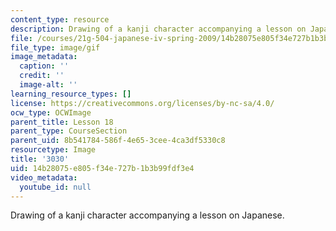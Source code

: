 ```yaml
---
content_type: resource
description: Drawing of a kanji character accompanying a lesson on Japanese.
file: /courses/21g-504-japanese-iv-spring-2009/14b28075e805f34e727b1b3b99fdf3e4_3030.gif
file_type: image/gif
image_metadata:
  caption: ''
  credit: ''
  image-alt: ''
learning_resource_types: []
license: https://creativecommons.org/licenses/by-nc-sa/4.0/
ocw_type: OCWImage
parent_title: Lesson 18
parent_type: CourseSection
parent_uid: 8b541784-586f-4e65-3cee-4ca3df5330c8
resourcetype: Image
title: '3030'
uid: 14b28075-e805-f34e-727b-1b3b99fdf3e4
video_metadata:
  youtube_id: null
---
```

Drawing of a kanji character accompanying a lesson on Japanese.